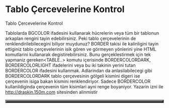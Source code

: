 # Tablo Çercevelerine Kontrol


Tablo Çercevelerine Kontrol



  Tablolarda BGCOLOR ifadesini kullanarak hücrelerin veya tüm bir tablonun arkaplan rengini tayin edebilirsiniz. Peki tablo çerçevelerinin de renklendirilebilecegini biliyor muydunuz? BORDER takisi ile kalinligini tayin ettiginiz tablo çerçevelerinin isik gören ve görmeyen yönlerini yine HTML komutlarini kullanarak degistirebilirsiniz. Bunu gerçeklestirmek için tek yapmaniz gereken<TABLE..> komutu içerisinde BORDERCOLORDARK, BORDERCOLORLIGHT ifadelerini veya bu iki takinin yerini tutan BORDERCOLOR ifadesini kullanmak. Adlarindan da anlasilabilecegi gibi BORDERCOLORDARK tablo çerçevesinin gölgeli kismini digeri ise çerçevenin isiga bakan kismini renklendiriyor. Sadece BORDERCOLOR kullanildiginda çerçevenin tüm kisimlari ayni renge boyaniyor.                <table border="5" BORDERCOLORDARK="navy" BORDERCOLORLIGHT="blue">             Yazarin izni ile http://draskin.150m.com sitesinden alinmistir




